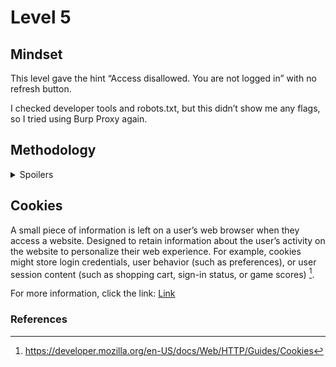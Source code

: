 # Level 5

## Mindset

This level gave the hint “Access disallowed. You are not logged in” with no refresh button.

I checked developer tools and robots.txt, but this didn’t show me any flags, so I tried using Burp Proxy again. 

## Methodology
<details>
<summary>Spoilers</summary>

I logged into the page on the Burp Suite browser without intercepting any requests and observed this:  

<img width="3010" height="231" alt="image" src="https://github.com/user-attachments/assets/7e00fc0b-91f1-4a2e-a7ee-70cb46765486" />

“Loggedin=0” seemed relevant, considering that the hint for this level was that the user was not logged in. So I turned on intercept and modified the logged-in field under the cookie tab.

<img width="350" height="469" alt="image" src="https://github.com/user-attachments/assets/d5c08a75-9b04-430b-84f0-13a622ef7d4e" />

I forwarded the request, which gave me:

<img width="940" height="219" alt="image" src="https://github.com/user-attachments/assets/b9a110db-99c4-4d37-b565-38da5f514ef9" />

</details>

## Cookies

A small piece of information is left on a user’s web browser when they access a website. Designed to retain information about the user’s activity on the website to personalize their web experience. For example, cookies might store login credentials, user behavior (such as preferences), or user session content (such as shopping cart, sign-in status, or game scores) [^1]. 

For more information, click the link: [Link](https://developer.mozilla.org/en-US/docs/Web/HTTP/Guides/Cookies)



### References
[^1]: https://developer.mozilla.org/en-US/docs/Web/HTTP/Guides/Cookies

